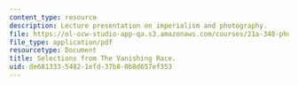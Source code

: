 ```yaml
---
content_type: resource
description: Lecture presentation on imperialism and photography.
file: https://ol-ocw-studio-app-qa.s3.amazonaws.com/courses/21a-348-photography-and-truth-spring-2008/de68133354821efd37b80b8d657ef353_MIT21A_348S08_curtis.pdf
file_type: application/pdf
resourcetype: Document
title: Selections from The Vanishing Race.
uid: de681333-5482-1efd-37b8-0b8d657ef353
---
```

